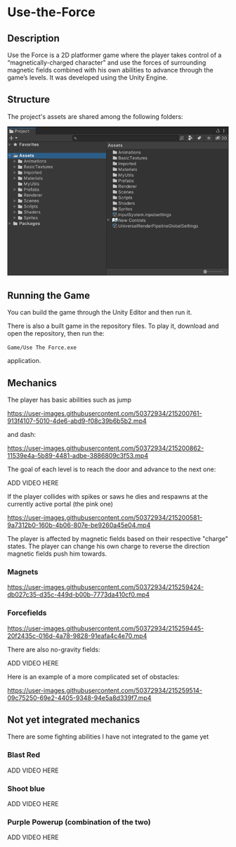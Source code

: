 # Use-the-Force

## Description

Use the Force is a 2D platformer game where the player takes control of a “magnetically-charged character” and use the forces of surrounding magnetic fields combined with his own abilities to advance through the game’s levels. It was developed using the Unity Engine.

## Structure

The project's assets are shared among the following folders:

<img title="Project" alt="Alt text" src="./README_stuff/Project.png">

## Running the Game

You can build the game through the Unity Editor and then run it.

There is also a built game in the repository files. To play it, download and open the repository, then run the:

`Game/Use The Force.exe`

application.

## Mechanics

The player has basic abilities such as jump 

https://user-images.githubusercontent.com/50372934/215200761-913f4107-5010-4de6-abd9-f08c39b6b5b2.mp4

and dash:

https://user-images.githubusercontent.com/50372934/215200862-11539e4a-5b89-4481-adbe-3886809c3f53.mp4

The goal of each level is to reach the door and advance to the next one:

ADD VIDEO HERE

If the player collides with spikes or saws he dies and respawns at the currently active portal (the pink one)

https://user-images.githubusercontent.com/50372934/215200581-9a7312b0-160b-4b06-807e-be9260a45e04.mp4

The player is affected by magnetic fields based on their respective "charge" states. The player can change his own charge to reverse the direction magnetic fields push him towards.

### Magnets

https://user-images.githubusercontent.com/50372934/215259424-db027c35-d35c-449d-b00b-7773da410cf0.mp4

### Forcefields

https://user-images.githubusercontent.com/50372934/215259445-20f2435c-016d-4a78-9828-91eafa4c4e70.mp4

There are also no-gravity fields:

ADD VIDEO HERE

Here is an example of a more complicated set of obstacles:

https://user-images.githubusercontent.com/50372934/215259514-09c75250-69e2-4405-9348-94e5a8d339f7.mp4

## Not yet integrated mechanics

There are some fighting abilities I have not integrated to the game yet

### Blast Red

ADD VIDEO HERE

### Shoot blue

ADD VIDEO HERE

### Purple Powerup (combination of the two)

ADD VIDEO HERE
